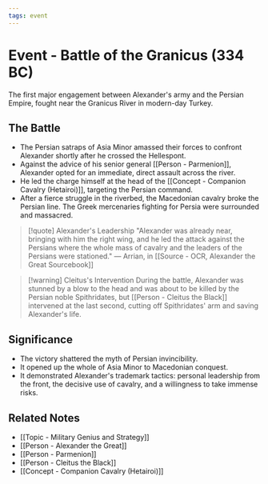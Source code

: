 ```yaml
---
tags: event
---
```


# Event - Battle of the Granicus (334 BC)

The first major engagement between Alexander's army and the Persian Empire, fought near the Granicus River in modern-day Turkey.

## The Battle
- The Persian satraps of Asia Minor amassed their forces to confront Alexander shortly after he crossed the Hellespont.
- Against the advice of his senior general [[Person - Parmenion]], Alexander opted for an immediate, direct assault across the river.
- He led the charge himself at the head of the [[Concept - Companion Cavalry (Hetairoi)]], targeting the Persian command.
- After a fierce struggle in the riverbed, the Macedonian cavalry broke the Persian line. The Greek mercenaries fighting for Persia were surrounded and massacred.

> [!quote] Alexander's Leadership
> "Alexander was already near, bringing with him the right wing, and he led the attack against the Persians where the whole mass of cavalry and the leaders of the Persians were stationed."
> — Arrian, in [[Source - OCR, Alexander the Great Sourcebook]]

> [!warning] Cleitus's Intervention
> During the battle, Alexander was stunned by a blow to the head and was about to be killed by the Persian noble Spithridates, but [[Person - Cleitus the Black]] intervened at the last second, cutting off Spithridates' arm and saving Alexander's life.

## Significance
- The victory shattered the myth of Persian invincibility.
- It opened up the whole of Asia Minor to Macedonian conquest.
- It demonstrated Alexander's trademark tactics: personal leadership from the front, the decisive use of cavalry, and a willingness to take immense risks.

## Related Notes
- [[Topic - Military Genius and Strategy]]
- [[Person - Alexander the Great]]
- [[Person - Parmenion]]
- [[Person - Cleitus the Black]]
- [[Concept - Companion Cavalry (Hetairoi)]]
